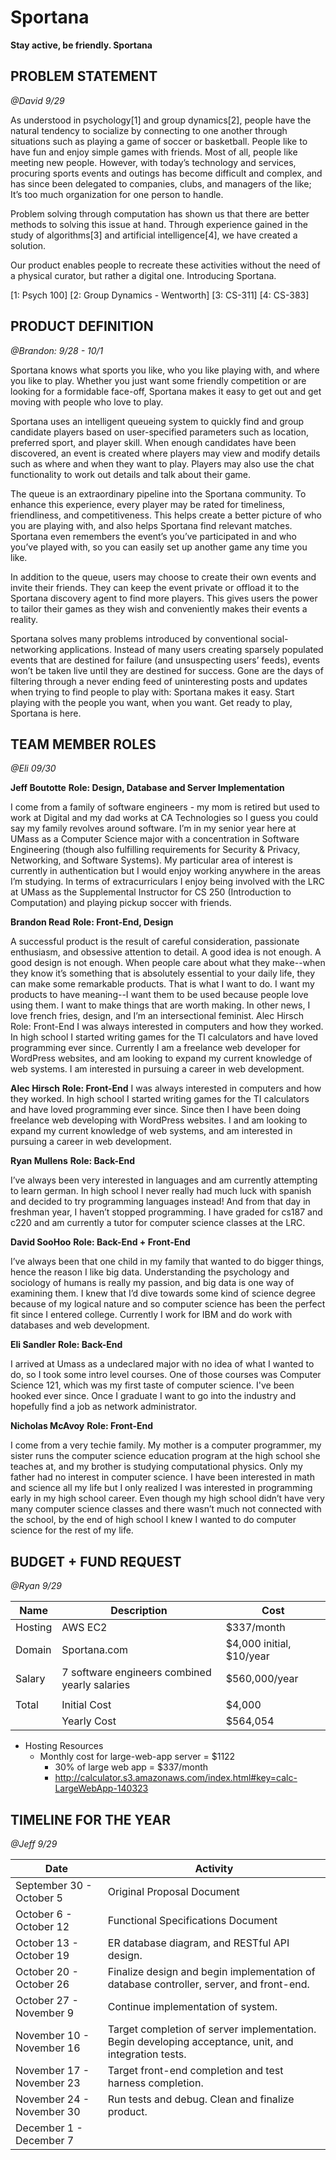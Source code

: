 Sportana
=================
**Stay active, be friendly. Sportana**


PROBLEM STATEMENT
-----------------
*@David 9/29*

As understood in psychology[1] and group dynamics[2], people have the natural tendency to socialize by connecting to one another through situations such as playing a game of soccer or basketball. People like to have fun and enjoy simple games with friends. Most of all, people like meeting new people. However, with today’s technology and services, procuring sports events and outings has become difficult and complex, and has since been delegated to companies, clubs, and managers of the like; It’s too much organization for one person to handle.

Problem solving through computation has shown us that there are better methods to solving this issue at hand. Through experience gained in the study of algorithms[3] and artificial intelligence[4], we have created a solution.

Our product enables people to recreate these activities without the need of a physical curator, but rather a digital one.  Introducing Sportana.

[1: Psych 100] [2: Group Dynamics - Wentworth] [3: CS-311] [4: CS-383]

PRODUCT DEFINITION
------------------
*@Brandon: 9/28 - 10/1*		

Sportana knows what sports you like, who you like playing with, and where you like to play.  Whether you just want some friendly competition or are looking for a formidable face-off, Sportana makes it easy to get out and get moving with people who love to play.

Sportana uses an intelligent queueing system to quickly find and group candidate players based on user-specified parameters such as location, preferred sport, and player skill.  When enough candidates have been discovered, an event is created where players may view and modify details such as where and when they want to play.  Players may also use the chat functionality to work out details and talk about their game. 

The queue is an extraordinary pipeline into the Sportana community.  To enhance this experience, every player may be rated for timeliness, friendliness, and competitiveness.  This helps create a better picture of who you are playing with, and also helps Sportana find relevant matches.  Sportana even remembers the event’s you’ve participated in and who you’ve played with, so you can easily set up another game any time you like.

In addition to the queue, users may choose to create their own events and invite their friends.  They can keep the event private or offload it to the Sportana discovery agent to find more players.  This gives users the power to tailor their games as they wish and conveniently makes their events a reality.

Sportana solves many problems introduced by conventional social-networking applications.  Instead of many users creating sparsely populated events that are destined for failure (and unsuspecting users’ feeds), events won’t be taken live until they are destined for success.  Gone are the days of filtering through a never ending feed of uninteresting posts and updates when trying to find people to play with:  Sportana makes it easy.  Start playing with the people you want, when you want.  Get ready to play, Sportana is here.


TEAM MEMBER ROLES
------------------
*@Eli 09/30*

**Jeff Boutotte**
**Role: Design, Database and Server Implementation**

I come from a family of software engineers - my mom is retired but used to work at Digital and my dad works at CA Technologies so I guess you could say my family revolves around software.  I’m in my senior year here at UMass as a Computer Science major with a concentration in Software Engineering (though also fulfilling requirements for Security & Privacy, Networking, and Software Systems).  My particular area of interest is currently in authentication but I would enjoy working anywhere in the areas I’m studying.  In terms of extracurriculars I enjoy being involved with the LRC at UMass as the Supplemental Instructor for CS 250 (Introduction to Computation) and playing pickup soccer with friends.

**Brandon Read**
**Role: Front-End, Design**

A successful product is the result of careful consideration, passionate enthusiasm, and obsessive attention to detail. A good idea is not enough. A good design is not enough. When people care about what they make--when they know it’s something that is absolutely essential to your daily life, they can make some remarkable products. That is what I want to do. I want my products to have meaning--I want them to be used because people love using them. I want to make things that are worth making.  In other news, I love french fries, design, and I’m an intersectional feminist.
Alec Hirsch
Role: Front-End
I was always interested in computers and how they worked. In high school I started writing games for the TI calculators and have loved programming ever since. Currently I am a freelance web developer for WordPress websites, and am looking to expand my current knowledge of web systems. I am interested in pursuing a career in web development.

**Alec Hirsch**
**Role: Front-End**
I was always interested in computers and how they worked. In high school I started writing games for the TI calculators and have loved programming ever since. Since then I have been doing freelance web developing with WordPress websites. I and am looking to expand my current knowledge of web systems, and am interested in pursuing a career in web development.

**Ryan Mullens**
**Role: Back-End**

I’ve always been very interested in languages and am currently attempting to learn german. In high school I never really had much luck with spanish and decided to try programming languages instead! And from that day in freshman year, I haven’t stopped programming. I have graded for cs187 and c220 and am currently a tutor for computer science classes at the LRC.

**David SooHoo**
**Role: Back-End + Front-End**

I’ve always been that one child in my family that wanted to do bigger things, hence the reason I like big data. Understanding the psychology and sociology of humans is really my passion, and big data is one way of examining them. I knew that I’d dive towards some kind of science degree because of my logical nature and so computer science has been the perfect fit since I entered college. Currently I work for IBM and do work with databases and web development.

**Eli Sandler**
**Role: Back-End**

I arrived at Umass as a undeclared major with no idea of what I wanted to do, so I took some intro level courses. One of those courses was Computer Science 121, which was my first taste of computer science. I've been hooked ever since. Once I graduate I want to go into the industry and hopefully find a job as network administrator.

**Nicholas McAvoy**
**Role: Front-End** 

I come from a very techie family. My mother is a computer programmer, my sister runs the computer science education program at the high school she teaches at, and my brother is studying computational physics. Only my father had no interest in computer science. I have been interested in math and science all my life but I only realized I was interested in programming early in my high school career. Even though my high school didn’t have very many computer science classes and there wasn’t much not connected with the school, by the end of high school I knew I wanted to do computer science for the rest of my life.


BUDGET + FUND REQUEST
------------------
*@Ryan 9/29*

| Name    | Description                                   | Cost                     |
|---------|-----------------------------------------------|--------------------------|
| Hosting | AWS EC2                                       | $337/month               |
| Domain  | Sportana.com                                  | $4,000 initial, $10/year |
| Salary  | 7 software engineers combined yearly salaries | $560,000/year            |
|         |                                               |                          |
| Total   | Initial Cost                                  | $4,000                   |
|         | Yearly Cost                                   | $564,054                 |


* Hosting Resources
  * Monthly cost for large-web-app server = $1122
    * 30% of large web app = $337/month
    * http://calculator.s3.amazonaws.com/index.html#key=calc-LargeWebApp-140323



TIMELINE FOR THE YEAR
------------------
*@Jeff 9/29*

| Date                      | Activity                                                                                              |
|---------------------------|-------------------------------------------------------------------------------------------------------|
| September 30 - October 5  | Original Proposal Document                                                                            |
| October 6 - October 12    | Functional Specifications Document                                                                    |
| October 13 - October 19   | ER database diagram, and RESTful API design.                                                          |
| October 20 - October 26   | Finalize design and begin implementation of database controller, server, and front-end.               |
| October 27 - November 9   | Continue implementation of system.                                                                    |
| November 10 - November 16 | Target completion of server implementation. Begin developing acceptance, unit, and integration tests. |
| November 17 - November 23 | Target front-end completion and test harness completion.                                              |
| November 24 - November 30 | Run tests and debug. Clean and finalize product.                                                      |
| December 1 - December 7   |                                                                                                       |

